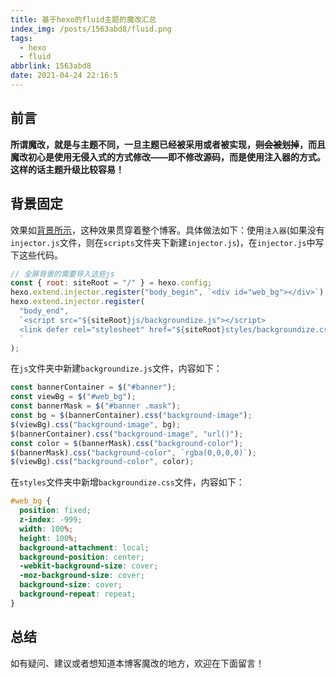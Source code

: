 ```yaml
---
title: 基于hexo的fluid主题的魔改汇总
index_img: /posts/1563abd8/fluid.png
tags:
  - hexo
  - fluid
abbrlink: 1563abd8
date: 2021-04-24 22:16:5
---
```


## 前言

**所谓魔改，就是与主题不同，一旦主题已经被采用或者被实现，~~则会被划掉~~，而且魔改初心是使用无侵入式的方式修改——即不修改源码，而是使用注入器的方式。这样的话主题升级比较容易！**

## 背景固定

效果如[背景所示](https://aigisss.com/blog/posts/1563abd8.html)，这种效果贯穿着整个博客。具体做法如下：使用`注入器`(如果没有`injector.js`文件，则在`scripts`文件夹下新建`injector.js`)，在`injector.js`中写下这些代码。

```js
// 全屏背景的需要导入这些js
const { root: siteRoot = "/" } = hexo.config;
hexo.extend.injector.register("body_begin", `<div id="web_bg"></div>`);
hexo.extend.injector.register(
  "body_end",
  `<script src="${siteRoot}js/backgroundize.js"></script>
  <link defer rel="stylesheet" href="${siteRoot}styles/backgroundize.css" />
  `
);
```

在`js`文件夹中新建`backgroundize.js`文件，内容如下：

```js
const bannerContainer = $("#banner");
const viewBg = $("#web_bg");
const bannerMask = $("#banner .mask");
const bg = $(bannerContainer).css("background-image");
$(viewBg).css("background-image", bg);
$(bannerContainer).css("background-image", "url()");
const color = $(bannerMask).css("background-color");
$(bannerMask).css("background-color", `rgba(0,0,0,0)`);
$(viewBg).css("background-color", color);
```

在`styles`文件夹中新增`backgroundize.css`文件，内容如下：

```css
#web_bg {
  position: fixed;
  z-index: -999;
  width: 100%;
  height: 100%;
  background-attachment: local;
  background-position: center;
  -webkit-background-size: cover;
  -moz-background-size: cover;
  background-size: cover;
  background-repeat: repeat;
}
```



## 总结

如有疑问、建议或者想知道本博客魔改的地方，欢迎在下面留言！